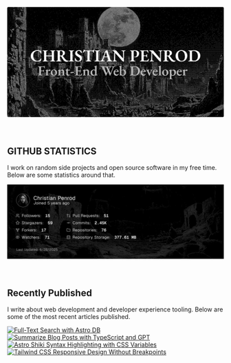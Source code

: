 
<picture>
  <source media="(prefers-color-scheme: dark)" srcset="assets/banner.dark.png?v=55c17af7-94cc-460d-ba26-e030e4deee26" width="843px" />
  <source media="(prefers-color-scheme: light)" srcset="assets/banner.light.png?v=55c17af7-94cc-460d-ba26-e030e4deee26" width="843px" />
  <img src="assets/banner.dark.png?v=55c17af7-94cc-460d-ba26-e030e4deee26" alt="Banner" width="843px" />
</picture>
<br />
<br />
<br />
<h2>GITHUB STATISTICS</h2>
<p>I work on random side projects and open source software in my free time. Below are some statistics around that.</p>
<picture>
  <source media="(prefers-color-scheme: dark)" srcset="assets/statistics.dark.png?v=55c17af7-94cc-460d-ba26-e030e4deee26" width="843px" />
  <source media="(prefers-color-scheme: light)" srcset="assets/statistics.light.png?v=55c17af7-94cc-460d-ba26-e030e4deee26" width="843px" />
  <img src="assets/statistics.dark.png?v=55c17af7-94cc-460d-ba26-e030e4deee26" alt="Github Statistics" width="843px" />
</picture>
<br />
<br />
<br />
<h2>Recently Published</h2>
<p>I write about web development and developer experience tooling. Below are some of the most recent articles published.</p>
<a href="https://christianpenrod.com/blog/full-text-search-with-astro-db"><img src="https://christianpenrod.com/blog/full-text-search-with-astro-db.png?v=55c17af7-94cc-460d-ba26-e030e4deee26" alt="Full-Text Search with Astro DB" width="421px" /></a>
<a href="https://christianpenrod.com/blog/summarize-blog-posts-with-typescript-and-gpt"><img src="https://christianpenrod.com/blog/summarize-blog-posts-with-typescript-and-gpt.png?v=55c17af7-94cc-460d-ba26-e030e4deee26" alt="Summarize Blog Posts with TypeScript and GPT" width="421px" /></a>
<a href="https://christianpenrod.com/blog/astro-shiki-syntax-highlighting-with-css-variables"><img src="https://christianpenrod.com/blog/astro-shiki-syntax-highlighting-with-css-variables.png?v=55c17af7-94cc-460d-ba26-e030e4deee26" alt="Astro Shiki Syntax Highlighting with CSS Variables" width="421px" /></a>
<a href="https://christianpenrod.com/blog/tailwindcss-responsive-design-without-breakpoints"><img src="https://christianpenrod.com/blog/tailwindcss-responsive-design-without-breakpoints.png?v=55c17af7-94cc-460d-ba26-e030e4deee26" alt="Tailwind CSS Responsive Design Without Breakpoints" width="421px" /></a>
